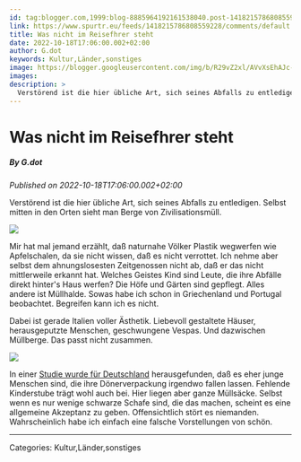 ```yaml
---
id: tag:blogger.com,1999:blog-8885964192161538040.post-1418215786808559228
link: https://www.spurtr.eu/feeds/1418215786808559228/comments/default
title: Was nicht im Reisefhrer steht
date: 2022-10-18T17:06:00.002+02:00
author: G.dot
keywords: Kultur,Länder,sonstiges
image: https://blogger.googleusercontent.com/img/b/R29vZ2xl/AVvXsEhAJc-RG3crtSgVdPDUNizQkWm08LL0BINLwlB8vPoMKnFCvL2rMVpTmisZuLzgXk_JVdNdVoxYJdX7yw8-aGSbzyXhaB3P80_l754-_tyIMufP23fI-8glzkvDjo_EgnTwD41s7O9MQeY/s72-w360-h640-c/1666023681746598-0.png
images: 
description: >
  Verstörend ist die hier übliche Art, sich seines Abfalls zu entledigen. Selbst mitten in den Orten sieht man Berge von Zivilisationsmüll. Mir hat mal jemand erzählt, daß naturnahe Völker Plastik wegwerfen wie Apfelschalen, da sie nicht wissen, daß es nicht verrottet. Ich nehme
---
```

# Was nicht im Reisefhrer steht
##### By G.dot
_Published on 2022-10-18T17:06:00.002+02:00_

Verstörend ist die hier übliche Art, sich seines Abfalls zu entledigen. Selbst mitten in den Orten sieht man Berge von Zivilisationsmüll.

  

[![](https://blogger.googleusercontent.com/img/b/R29vZ2xl/AVvXsEhAJc-RG3crtSgVdPDUNizQkWm08LL0BINLwlB8vPoMKnFCvL2rMVpTmisZuLzgXk_JVdNdVoxYJdX7yw8-aGSbzyXhaB3P80_l754-_tyIMufP23fI-8glzkvDjo_EgnTwD41s7O9MQeY/w360-h640/1666023681746598-0.png)](https://blogger.googleusercontent.com/img/b/R29vZ2xl/AVvXsEhAJc-RG3crtSgVdPDUNizQkWm08LL0BINLwlB8vPoMKnFCvL2rMVpTmisZuLzgXk_JVdNdVoxYJdX7yw8-aGSbzyXhaB3P80_l754-_tyIMufP23fI-8glzkvDjo_EgnTwD41s7O9MQeY/s1600/1666023681746598-0.png)

  

Mir hat mal jemand erzählt, daß naturnahe Völker Plastik wegwerfen wie Apfelschalen, da sie nicht wissen, daß es nicht verrottet. Ich nehme aber selbst dem ahnungslosesten Zeitgenossen nicht ab, daß er das nicht mittlerweile erkannt hat. Welches Geistes Kind sind Leute, die ihre Abfälle direkt hinter's Haus werfen? Die Höfe und Gärten sind gepflegt. Alles andere ist Müllhalde. Sowas habe ich schon in Griechenland und Portugal beobachtet. Begreifen kann ich es nicht. 

  

Dabei ist gerade Italien voller Ästhetik. Liebevoll gestaltete Häuser, herausgeputzte Menschen, geschwungene Vespas. Und dazwischen Müllberge. Das passt nicht zusammen.

  

[![](https://blogger.googleusercontent.com/img/b/R29vZ2xl/AVvXsEgyHu9XmXrt935N__vnt9RZuBlTVRwBub8EaUEHSP2Zbxnaw8JNeEGAyQbVZq5fimDeYvwSwuWnnLS_DJpP6U_MJJDPMHMoAk1GgAa5c2aSsshGaN-gC_UUqAVhTQD6AgO721uAfeTkHEA/w400-h225/1666105560380814-0.png)](https://blogger.googleusercontent.com/img/b/R29vZ2xl/AVvXsEgyHu9XmXrt935N__vnt9RZuBlTVRwBub8EaUEHSP2Zbxnaw8JNeEGAyQbVZq5fimDeYvwSwuWnnLS_DJpP6U_MJJDPMHMoAk1GgAa5c2aSsshGaN-gC_UUqAVhTQD6AgO721uAfeTkHEA/s1600/1666105560380814-0.png)

  

In einer [Studie wurde für Deutschland](https://www.vku.de/presse/pressemitteilungen/gesellschaftsphaenomen-littering/) herausgefunden, daß es eher junge Menschen sind, die ihre Dönerverpackung irgendwo fallen lassen. Fehlende Kinderstube trägt wohl auch bei. Hier liegen aber ganze Müllsäcke. Selbst wenn es nur wenige schwarze Schafe sind, die das machen, scheint es eine allgemeine Akzeptanz zu geben. Offensichtlich stört es niemanden. Wahrscheinlich habe ich einfach eine falsche Vorstellungen von schön.

---
Categories: Kultur,Länder,sonstiges